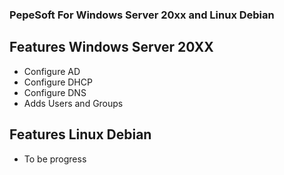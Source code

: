 ### PepeSoft For Windows Server 20xx and Linux Debian
## Features Windows Server 20XX
* Configure AD
* Configure DHCP
* Configure DNS
* Adds Users and Groups
## Features Linux Debian
* To be progress
